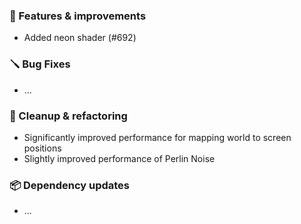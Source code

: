### 🚀 Features & improvements

- Added neon shader (#692)

### 🪛 Bug Fixes

- ...

### 🧽 Cleanup & refactoring

- Significantly improved performance for mapping world to screen positions
- Slightly improved performance of Perlin Noise

### 📦 Dependency updates

- ...